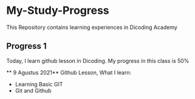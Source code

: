 # My-Study-Progress
This Repository contains learning experiences in Dicoding Academy

## Progress 1 
Today, I learn github lesson in Dicoding. My progress in this class is 50% 

** 9 Agustus 2021**
Github Lesson, What I learn:
 * Learning Basic GIT 
 * Git and Github
